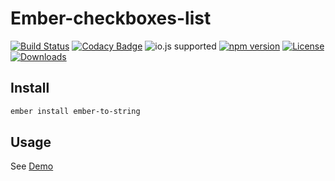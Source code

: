 # Ember-checkboxes-list

[![Build Status](https://travis-ci.org/onechiporenko/ember-to-string.svg)](https://travis-ci.org/onechiporenko/ember-to-string)
[![Codacy Badge](https://www.codacy.com/project/badge/062ef689838e43dfa46eecd1f74f22af)](https://www.codacy.com/app/cv_github/ember-to-string)
![io.js supported](https://img.shields.io/badge/io.js-supported-green.svg?style=flat)
[![npm version](https://badge.fury.io/js/ember-to-string.png)](http://badge.fury.io/js/ember-to-string)
[![License](http://img.shields.io/:license-mit-blue.svg)](http://doge.mit-license.org)
[![Downloads](http://img.shields.io/npm/dm/ember-to-string.svg)](https://www.npmjs.com/package/ember-to-string)


## Install

```bash
ember install ember-to-string
```

## Usage

See [Demo](http://onechiporenko.github.io/ember-to-string/)